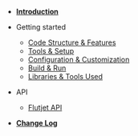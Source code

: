 <!-- docs/_sidebar.md -->
- [**Introduction**](readme.md)

- Getting started
  
  - [Code Structure & Features](code_structure_and_features.md)
  - [Tools & Setup](tools_and_setup.md)
  - [Configuration & Customization](configuration_and_customization.md)
  - [Build & Run](build_and_run.md)
  - [Libraries & Tools Used](libraries_tools_used.md)

- API
  - [Flutjet API](larajet.md)


- [**Change Log**](changelog.md)